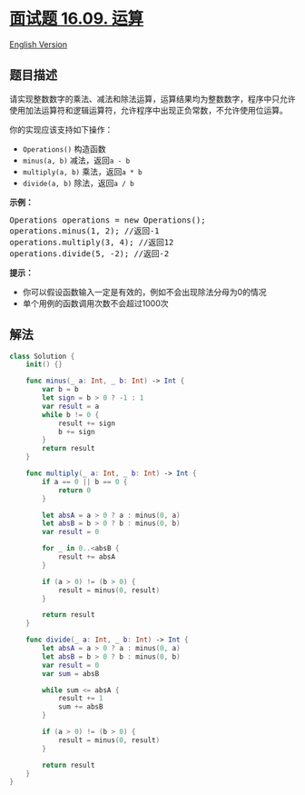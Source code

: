 # [面试题 16.09. 运算](https://leetcode.cn/problems/operations-lcci)

[English Version](/lcci/16.09.Operations/README_EN.md)

## 题目描述

<!-- 这里写题目描述 -->
<p>请实现整数数字的乘法、减法和除法运算，运算结果均为整数数字，程序中只允许使用加法运算符和逻辑运算符，允许程序中出现正负常数，不允许使用位运算。</p>
<p>你的实现应该支持如下操作：</p>
<ul>
<li><code>Operations()</code> 构造函数</li>
<li><code>minus(a, b)</code> 减法，返回<code>a - b</code></li>
<li><code>multiply(a, b)</code> 乘法，返回<code>a * b</code></li>
<li><code>divide(a, b)</code> 除法，返回<code>a / b</code></li>
</ul>
<p><strong>示例：</strong></p>
<pre>Operations operations = new Operations();
operations.minus(1, 2); //返回-1
operations.multiply(3, 4); //返回12
operations.divide(5, -2); //返回-2
</pre>
<p><strong>提示：</strong></p>
<ul>
<li>你可以假设函数输入一定是有效的，例如不会出现除法分母为0的情况</li>
<li>单个用例的函数调用次数不会超过1000次</li>
</ul>

## 解法

<!-- tabs:start -->

```swift
class Solution {
    init() {}

    func minus(_ a: Int, _ b: Int) -> Int {
        var b = b
        let sign = b > 0 ? -1 : 1
        var result = a
        while b != 0 {
            result += sign
            b += sign
        }
        return result
    }

    func multiply(_ a: Int, _ b: Int) -> Int {
        if a == 0 || b == 0 {
            return 0
        }

        let absA = a > 0 ? a : minus(0, a)
        let absB = b > 0 ? b : minus(0, b)
        var result = 0

        for _ in 0..<absB {
            result += absA
        }

        if (a > 0) != (b > 0) {
            result = minus(0, result)
        }

        return result
    }

    func divide(_ a: Int, _ b: Int) -> Int {
        let absA = a > 0 ? a : minus(0, a)
        let absB = b > 0 ? b : minus(0, b)
        var result = 0
        var sum = absB

        while sum <= absA {
            result += 1
            sum += absB
        }

        if (a > 0) != (b > 0) {
            result = minus(0, result)
        }

        return result
    }
}
```

<!-- tabs:end -->

<!-- end -->
